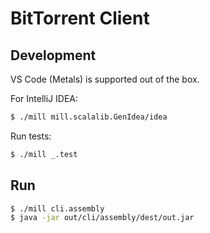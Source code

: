 BitTorrent Client
=================

Development
-----------

VS Code (Metals) is supported out of the box.

For IntelliJ IDEA:
```sh
$ ./mill mill.scalalib.GenIdea/idea
```

Run tests:
```sh
$ ./mill _.test
```

Run
-----

```sh
$ ./mill cli.assembly
$ java -jar out/cli/assembly/dest/out.jar
```